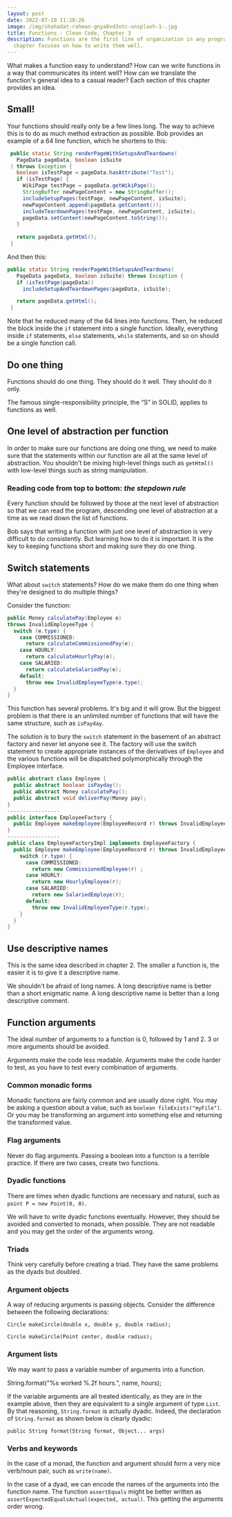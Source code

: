 ```yaml
---
layout: post
date: 2022-07-10 11:28:26
image: /img/shahadat-rahman-gnya8vd3otc-unsplash-1-.jpg
title: Functions - Clean Code, Chapter 3
description: Functions are the first line of organization in any program. This
  chapter focuses on how to write them well.
---
```

What makes a function easy to understand? How can we write functions in a way that communicates its intent well? How can we translate the function's general idea to a casual reader? Each section of this chapter provides an idea.

## Small!

Your functions should really only be a few lines long. The way to achieve this is to do as much method extraction as possible. Bob provides an example of a 64 line function, which he shortens to this:

```java
 public static String renderPageWithSetupsAndTeardowns(
   PageData pageData, boolean isSuite
 ) throws Exception {
   boolean isTestPage = pageData.hasAttribute("Test");
   if (isTestPage) {
     WikiPage testPage = pageData.getWikiPage();
     StringBuffer newPageContent = new StringBuffer();
     includeSetupPages(testPage, newPageContent, isSuite);
     newPageContent.append(pageData.getContent());
     includeTeardownPages(testPage, newPageContent, isSuite);
     pageData.setContent(newPageContent.toString());
   }
   
   return pageData.getHtml();
 }
```

And then this:

```java
public static String renderPageWithSetupsAndTeardowns(
   PageData pageData, boolean isSuite) throws Exception {
   if (isTestPage(pageData))
     includeSetupAndTeardownPages(pageData, isSuite);

   return pageData.getHtml();
 }
```

Note that he reduced many of the 64 lines into functions. Then, he reduced the block inside the `if` statement into a single function. Ideally, everything inside `if` statements, `else` statements, `while` statements, and so on should be a single function call.

## Do one thing

Functions should do one thing. They should do it well. They should do it only.

The famous single-responsibility principle, the “S” in SOLID, applies to functions as well.

## One level of abstraction per function

In order to make sure our functions are doing one thing, we need to make sure that the statements within our function are all at the same level of abstraction. You shouldn't be mixing high-level things such as `getHtml()` with low-level things such as string manipulation.

### Reading code from top to bottom: *the stepdown rule*

Every function should be followed by those at the next level of abstraction so that we can read the program, descending one level of abstraction at a time as we read down the list of functions.

Bob says that writing a function with just one level of abstraction is very difficult to do consistently. But learning how to do it is important. It is the key to keeping functions short and making sure they do one thing.

## Switch statements

What about `switch` statements? How do we make them do one thing when they're designed to do multiple things?

Consider the function:

```java
public Money calculatePay(Employee e)
throws InvalidEmployeeType {
  switch (e.type) {
    case COMMISSIONED:
      return calculateCommissionedPay(e);
    case HOURLY:
      return calculateHourlyPay(e);
    case SALARIED:
      return calculateSalariedPay(e);
    default:
      throw new InvalidEmployeeType(e.type);
  }
}
```

This function has several problems. It's big and it will grow. But the biggest problem is that there is an unlimited number of functions that will have the same structure, such as `isPayday`.

The solution is to bury the `switch` statement in the basement of an abstract factory and never let anyone see it. The factory will use the switch statement to create appropriate instances of the derivatives of `Employee` and the various functions will be dispatched polymorphically through the Employee interface.

```java
public abstract class Employee {
  public abstract boolean isPayday();
  public abstract Money calculatePay();
  public abstract void deliverPay(Money pay);
}
-----------------
public interface EmployeeFactory {
  public Employee makeEmployee(EmployeeRecord r) throws InvalidEmployeeType;
}
-----------------
public class EmployeeFactoryImpl implements EmployeeFactory {
  public Employee makeEmployee(EmployeeRecord r) throws InvalidEmployeeType {
    switch (r.type) {
      case COMMISSIONED:
        return new CommissionedEmployee(r) ;
      case HOURLY:
        return new HourlyEmployee(r);
      case SALARIED:
        return new SalariedEmploye(r);
      default:
        throw new InvalidEmployeeType(r.type);
    }
  }
}
```

## Use descriptive names

This is the same idea described in chapter 2. The smaller a function is, the easier it is to give it a descriptive name.

We shouldn't be afraid of long names. A long descriptive name is better than a short enigmatic name. A long descriptive name is better than a long descriptive comment.

## Function arguments

The ideal number of arguments to a function is 0, followed by 1 and 2. 3 or more arguments should be avoided.

Arguments make the code less readable. Arguments make the code harder to test, as you have to test every combination of arguments.

### Common monadic forms

Monadic functions are fairly common and are usually done right. You may be asking a question about a value, such as `boolean fileExists("myFile")`. Or you may be transforming an argument into something else and returning the transformed value.

### Flag arguments

Never do flag arguments. Passing a boolean into a function is a terrible practice. If there are two cases, create two functions.

### Dyadic functions

There are times when dyadic functions are necessary and natural, such as `point P = new Point(0, 0)`.

We will have to write dyadic functions eventually. However, they should be avoided and converted to monads, when possible. They are not readable and you may get the order of the arguments wrong.

### Triads

Think very carefully before creating a triad. They have the same problems as the dyads but doubled. 

### Argument objects

A way of reducing arguments is passing objects. Consider the difference between the following declarations:

`Circle makeCircle(double x, double y, double radius);`

`Circle makeCircle(Point center, double radius);`

### Argument lists

We may want to pass a variable number of arguments into a function.

String.format("%s worked %.2f hours.", name, hours);

If the variable arguments are all treated identically, as they are in the example above, then they are equivalent to a single argument of type `List`. By that reasoning, `String.format` is actually dyadic. Indeed, the declaration of `String.format` as shown below is clearly dyadic:

`public String format(String format, Object... args)`

### Verbs and keywords

In the case of a monad, the function and argument should form a very nice verb/noun pair, such as `write(name)`.

In the case of a dyad, we can encode the names of the arguments into the function name. The function `assertEquals` might be better written as `assertExpectedEqualsActual(expected, actual)`. This getting the arguments order wrong.